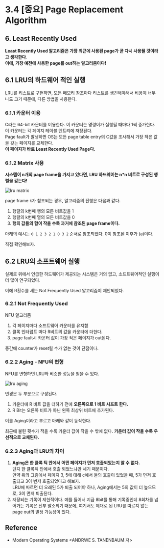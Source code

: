 # 3.4 [중요] Page Replacement Algorithm
## 6. Least Recently Used
**Least Recently Used 알고리즘은 가장 최근에 사용된 page가 곧 다시 사용될 것이라고 생각한다**. <br>
**이에, 가장 예전에 사용한 page를 out하는 알고리즘이다!** <br>

## 6.1 LRU의 하드웨어 적인 실행

LRU를 리스트로 구현하면, 모든 메모리 참조마다 리스트를 생긴해야해서 비용이 너무나도 크기 때문에, 다른 방법을 사용한다. <br>

### 6.1.1 카운터 이용
C라는 64-bit 카운터를 이용한다. 이 카운터는 명령어가 실행될 때마다 1씩 증가한다. 이 카운터는 각 페이지 테이블 엔트리에 저장된다. <br>
Page fault가 발생하면 OS는 모든 page table entry의 C값을 조사해서 가장 적은 값을 갖는 페이지를 교체한다. <br> 
**이 페이지가 바로 Least Recently Used Page다.** <br>

### 6.1.2 Matrix 사용
**시스템이 n개의 page frame을 가지고 있다면, LRU 하드웨어는 n*n 비트로 구성된 행렬을 갖는다!**  <br>

![lru matrix](https://user-images.githubusercontent.com/71186266/206855163-10a6e296-f346-4c64-bd42-ecfb534813fb.png)


page frame k가 참조되는 경우, 알고리즘의 진행은 다음과 같다.
1. 행렬의 k번째 행의 모든 비트값을 1
2. 행렬의 k번째 열의 모든 비트값을 0
3. **행의 값들의 합이 작을 수록 과거에 참조된 page frame이다.**
 
아래의 예시는
`0 1 2 3 2 1 0 3 2` 순서로 참조되었다. 0이 참조된 이후가 (a)이다.


직접 확인해보자.

## 6.2 LRU의 소프트웨어 실행
실제로 위에서 언급한 하드웨어가 제공되는 시스템은 거의 없고, 소프트웨어적인 실행이 더 많이 연구되었다. <br>

이에 R횟수를 세는 Not Frequently Used 알고리즘이 제안되었다. <br>

### 6.2.1 Not Frequently Used
NFU 알고리즘
1. 각 페이지마다 소프트웨어 카운터를 유지함
2. 클록 인터럽트 마다 R비트의 값을 카운터에 더한다.
3. page fault시 카운터 값이 가장 적은 페이지가 out된다.


중간에 counter가 reset될 수가 없는 것이 단점이다. <br>

### 6.2.2 Aging - NFU의 변형
NFU를 변형하면 LRU와 비슷한 성능을 얻을 수 있다. <br>


![lru aging](https://user-images.githubusercontent.com/71186266/206855161-105103d6-c1f7-4a28-832b-986a449f0de4.png)


변경은 두 부분으로 구성된다. 
1. 카운터에 R 비트 값을 더하기 전에 **오른쪽으로 1 비트 시프트 한다.**
2. R Bit는 오른쪽 비트가 아닌 왼쪽 최상위 비트에 추가된다.


이를 Aging이라고 부르고 아래와 같이 동작한다. <br>


최근에 불린 횟수가 적을 수록 카운터 값이 작을 수 밖에 없다. **카운터 값이 작을 수록 우선적으로 교체된다.** <br>

### 6.2.3 Aging과 LRU의 차이
1. **Aging은 한 클록 틱 안에서 어떤 페이지가 먼저 호출되었는지 알 수 없다.** <br> 단지 한 클록틱 안에서 호출 되었느냐만 세기 때문이다. <br> 만약 위의 그림에서 페이지 3, 5에 대해 c에서 둘의 호출이 있었을 때, 5가 먼저 호출되고 3이 번저 호출되었다고 해보자. <br> LRU에 따르면 더 오래된 5가 퇴출 되어야 하나, Aging에서는 5의 값이 더 높으므로, 3이 먼저 퇴출된다.
2. 저장되는 기록이 제한적이다. 예를 들어서 지금 8bit를 통해 기록중인데 8회차를 넘어가는 기록은 전부 말소되기 때문에, 여기서도 제대로 된 LRU를 따르지 않는 page out의 발생 가능성이 있다.



## Reference
- Modern Operating Systems <ANDRWE S. TANENBAUM 저>
 
